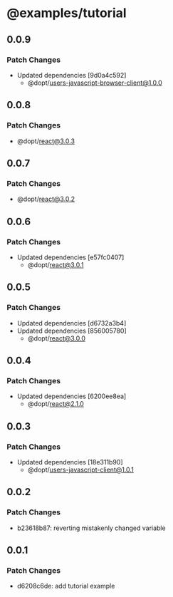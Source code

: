 # @examples/tutorial

## 0.0.9

### Patch Changes

- Updated dependencies [9d0a4c592]
  - @dopt/users-javascript-browser-client@1.0.0

## 0.0.8

### Patch Changes

- @dopt/react@3.0.3

## 0.0.7

### Patch Changes

- @dopt/react@3.0.2

## 0.0.6

### Patch Changes

- Updated dependencies [e57fc0407]
  - @dopt/react@3.0.1

## 0.0.5

### Patch Changes

- Updated dependencies [d6732a3b4]
- Updated dependencies [856005780]
  - @dopt/react@3.0.0

## 0.0.4

### Patch Changes

- Updated dependencies [6200ee8ea]
  - @dopt/react@2.1.0

## 0.0.3

### Patch Changes

- Updated dependencies [18e311b90]
  - @dopt/users-javascript-client@1.0.1

## 0.0.2

### Patch Changes

- b23618b87: reverting mistakenly changed variable

## 0.0.1

### Patch Changes

- d6208c6de: add tutorial example
